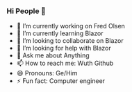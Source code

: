 ### Hi People 👋

- 🔭 I’m currently working on Fred Olsen
- 🌱 I’m currently learning Blazor
- 👯 I’m looking to collaborate on Blazor
- 🤔 I’m looking for help with Blazor
- 💬 Ask me about Anything
- 📫 How to reach me: Wuth Github
- 😄 Pronouns: Ge/Him
- ⚡ Fun fact: Computer engineer
